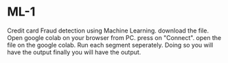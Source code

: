 # ML-1
 Credit card Fraud detection using Machine Learning.
 download the file.
 Open google colab on your browser from PC.
 press on "Connect".
 open the file on the google colab.
 Run each segment seperately.
 Doing so you will have the output finally you will have the output.
 
